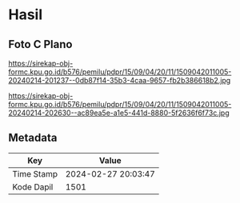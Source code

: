 # Hasil

## Foto C Plano

https://sirekap-obj-formc.kpu.go.id/b576/pemilu/pdpr/15/09/04/20/11/1509042011005-20240214-201237--0db87f14-35b3-4caa-9657-fb2b386618b2.jpg

https://sirekap-obj-formc.kpu.go.id/b576/pemilu/pdpr/15/09/04/20/11/1509042011005-20240214-202630--ac89ea5e-a1e5-441d-8880-5f2636f6f73c.jpg


## Metadata

| Key        | Value               |
| ---------- | ------------------- |
| Time Stamp | 2024-02-27 20:03:47 |
| Kode Dapil | 1501                |



